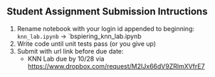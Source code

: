 Student Assignment Submission Intructions
------

1. Rename notebook with your login id appended to beginning: `knn_lab.ipynb` -> `bspiering_knn_lab.ipynb
1. Write code until unit tests pass (or you give up)
1. Submit with url link before due date:
    - KNN Lab due by 10/28 via https://www.dropbox.com/request/M2IJx66dV9ZRlmXVfrE7 